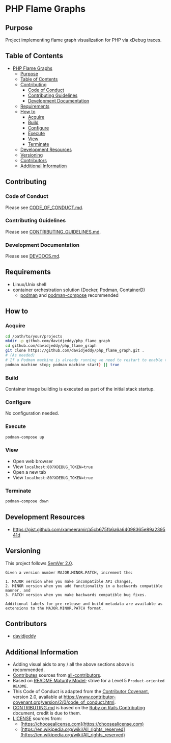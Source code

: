 # PHP Flame Graphs

## Purpose

Project implementing flame graph visualization for PHP via xDebug traces.

## Table of Contents

- [PHP Flame Graphs](#php-flame-graphs)
  - [Purpose](#purpose)
  - [Table of Contents](#table-of-contents)
  - [Contributing](#contributing)
    - [Code of Conduct](#code-of-conduct)
    - [Contributing Guidelines](#contributing-guidelines)
    - [Development Documentation](#development-documentation)
  - [Requirements](#requirements)
  - [How to](#how-to)
    - [Acquire](#acquire)
    - [Build](#build)
    - [Configure](#configure)
    - [Execute](#execute)
    - [View](#view)
    - [Terminate](#terminate)
  - [Development Resources](#development-resources)
  - [Versioning](#versioning)
  - [Contributors](#contributors)
  - [Additional Information](#additional-information)

## Contributing

### Code of Conduct

Please see [CODE_OF_CONDUCT.md](./CODE_OF_CONDUCT.md).

### Contributing Guidelines

Please see [CONTRIBUTING_GUIDELINES.md](./CONTRIBUTING_GUIDELINES.md).

### Development Documentation

Please see [DEVDOCS.md](./DEVDOCS.md).

## Requirements

- Linux/Unix shell
- container orchestration solution (Docker, Podman, ContainerD)
  - [podman](https://podman.io/) and [podman-compose](https://github.com/containers/podman-compose) recommended

## How to

### Acquire

```sh
cd /path/to/your/projects
mkdir -p github.com/davidjeddy/php_flame_graph
cd github.com/davidjeddy/php_flame_graph
git clone https://github.com/davidjeddy/php_flame_graph.git .
# (As needed)
# If a Podman machine is already running we need to restart to enable the volume mounts
podman machine stop; podman machine start) || true
```

### Build

Container image building is executed as part of the initial stack startup.

### Configure

No configuration needed.

### Execute

```sh
podman-compose up
```

### View

- Open web browser
- View `localhost:80?XDEBUG_TOKEN=true`
- Open a new tab
- View `localhost:80?XDEBUG_TOKEN=true`

### Terminate

```sh
podman-compose down
```

## Development Resources

- https://gist.github.com/xameeramir/a5cb675fb6a6a64098365e89a239541d

## Versioning

This project follows [SemVer 2.0](https://semver.org/).

```quote
Given a version number MAJOR.MINOR.PATCH, increment the:

1. MAJOR version when you make incompatible API changes,
2. MINOR version when you add functionality in a backwards compatible manner, and
3. PATCH version when you make backwards compatible bug fixes.

Additional labels for pre-release and build metadata are available as extensions to the MAJOR.MINOR.PATCH format.
```

## Contributors

- [davidjeddy](https://github.com/davidjeddy)

## Additional Information

- Adding visual aids to any / all the above sections above is recommended.
- [Contributes](##Contributors) sources from [all-contributors](https://github.com/all-contributors/all-contributors).
- Based on [README Maturity Model](https://github.com/LappleApple/feedmereadmes/blob/master/README-maturity-model.md); strive for a Level 5 `Product-oriented README`.
- This Code of Conduct is adapted from the [Contributor Covenant](https://www.contributor-covenant.org), version 2.0, available at https://www.contributor-covenant.org/version/2/0/code_of_conduct.html.
- [CONTRIBUTING.md](./CONTRIBUTING.md) is based on the [Ruby on Rails Contributing](https://github.com/rails/rails/blob/master/CONTRIBUTING.md) document, credit is due to them.
- [LICENSE](./LICENSE.md) sources from:
  - [https://choosealicense.com](https://choosealicense.com)
  - [https://en.wikipedia.org/wiki/All_rights_reserved](https://en.wikipedia.org/wiki/All_rights_reserved)
